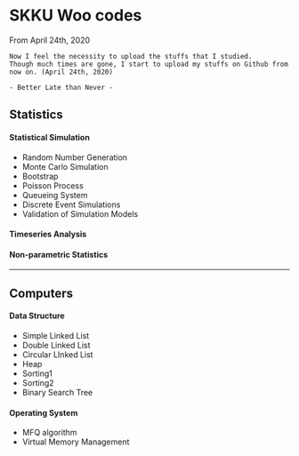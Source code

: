 # SKKU Woo codes

From April 24th, 2020  

```  
Now I feel the necessity to upload the stuffs that I studied.  
Though much times are gone, I start to upload my stuffs on Github from now on. (April 24th, 2020)  

- Better Late than Never -  
```  

## Statistics  

#### Statistical Simulation  
- Random Number Generation  
- Monte Carlo Simulation  
- Bootstrap  
- Poisson Process  
- Queueing System  
- Discrete Event Simulations  
- Validation of Simulation Models    

#### Timeseries Analysis  
#### Non-parametric Statistics  
---  

## Computers  

#### Data Structure  
- Simple Linked List  
- Double Linked List  
- Circular LInked List  
- Heap  
- Sorting1  
- Sorting2  
- Binary Search Tree  

#### Operating System
- MFQ algorithm  
- Virtual Memory Management  
